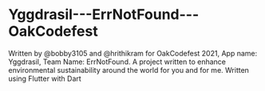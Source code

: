 # Yggdrasil---ErrNotFound---OakCodefest
Written by @bobby3105 and @hrithikram for OakCodefest 2021, App name: Yggdrasil, Team Name: ErrNotFound. A project written to enhance environmental sustainability around the world for you and for me. Written using Flutter with Dart
